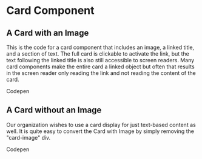 <h1>Card Component</h1>

<h2>A Card with an Image</h2>
<p>This is the code for a card component that includes an image, a linked title, and a section of text.  The full card is clickable to activate the link, but the text following the linked title is also still accessible to screen readers.  Many card components make the entire card a linked object but often that results in the screen reader only reading the link and not reading the content of the card.</p>

<p>Codepen<p>

<h2>A Card without an Image</h2>
<p>Our organization wishes to use a card display for just text-based content as well.  It is quite easy to convert the Card with Image by simply removing the "card-image" div.</p>

<p>Codepen<p>
